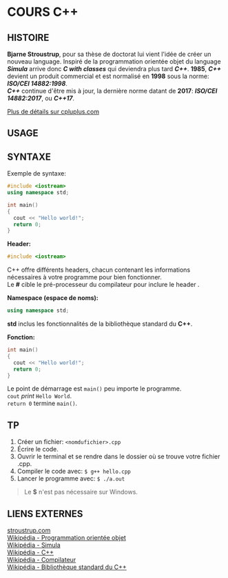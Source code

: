 # COURS C++
## HISTOIRE
**Bjarne Stroustrup**, pour sa thèse de doctorat lui vient l'idée de créer un
nouveau language. Inspiré de la programmation orientée objet du language **_Simula_**
arrive donc **_C with classes_** qui deviendra plus tard **_C++_**. **1985**,
**_C++_** devient un produit commercial et est normalisé en **1998** sous la norme:
**_ISO/CEI 14882:1998_**.
<br/>**_C++_** continue d'être mis à jour, la dernière norme datant de **2017**:
**_ISO/CEI 14882:2017_**, ou **_C++17_**.

[Plus de détails sur cpluplus.com](http://www.cplusplus.com/info/history/)<br/>

## USAGE
## SYNTAXE
Exemple de syntaxe:
```c++
#include <iostream>
using namespace std;

int main()
{
  cout << "Hello world!";
  return 0;
}
```

**Header:**
```c++
#include <iostream>
```
C++ offre différents headers, chacun contenant les informations nécessaires à votre programme pour bien fonctionner.
<br/>Le **#** cible le pré-processeur du compilateur pour inclure le header <iostream>.

**Namespace (espace de noms):**
```c++
using namespace std;
```
**std** inclus les fonctionnalités de la bibliothèque standard du **C++**.

**Fonction:**
```c++
int main()
{
  cout << "Hello world!";
  return 0;
}
```
Le point de démarrage est `main()` peu importe le programme.
<br/>`cout` *print* `Hello World`.
<br/>`return 0` termine `main()`.

## TP
1. Créer un fichier: `<nomdufichier>.cpp`
2. Écrire le code.
3. Ouvrir le terminal et se rendre dans le dossier où se trouve votre fichier .cpp.
3. Compiler le code avec: `$ g++ hello.cpp`
4. Lancer le programme avec: `$ ./a.out`
> Le **$** n'est pas nécessaire sur Windows.





## LIENS EXTERNES
[stroustrup.com](http://www.stroustrup.com/)<br/>
[Wikipédia - Programmation orientée objet](https://fr.wikipedia.org/wiki/Programmation_orient%C3%A9e_objet)<br/>
[Wikipédia - Simula](https://fr.wikipedia.org/wiki/Simula)<br/>
[Wikipédia - C++](https://fr.wikipedia.org/wiki/C%2B%2B)<br/>
[Wikipédia - Compilateur](https://fr.wikipedia.org/wiki/Compilateur)<br/>
[Wikipédia - Bibliothèque standard du C++](https://fr.wikipedia.org/wiki/Biblioth%C3%A8que_standard_du_C%2B%2B)

